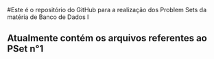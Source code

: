 #Este é o repositório do GitHub para a realização dos Problem Sets da matéria de Banco de Dados I
## Atualmente contém os arquivos referentes ao PSet n°1
